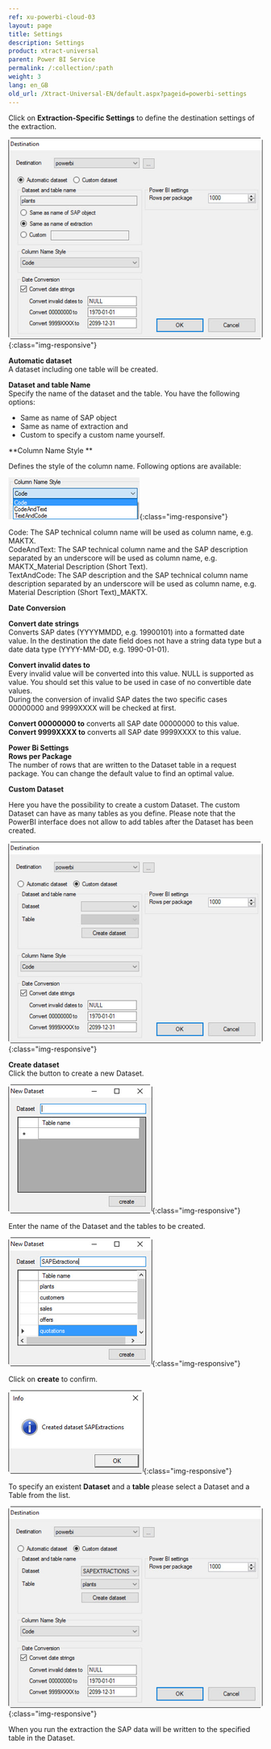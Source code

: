 ```yaml
---
ref: xu-powerbi-cloud-03
layout: page
title: Settings
description: Settings
product: xtract-universal
parent: Power BI Service
permalink: /:collection/:path
weight: 3
lang: en_GB
old_url: /Xtract-Universal-EN/default.aspx?pageid=powerbi-settings
---
```


Click on **Extraction-Specific Settings** to define the destination settings of the extraction.

![powerbi-settings](/img/content/powerbi-settings.jpg){:class="img-responsive"}

**Automatic dataset** <br>
A dataset including one table will be created.  

**Dataset and table Name**<br>
Specify the name of the dataset and the table. You have the following options:
- Same as name of SAP object
- Same as name of extraction and
- Custom to specify a custom name yourself.

**Column Name Style **

Defines the style of the column name. Following options are available: 

![Ex-Spec-Settings-Makt-ColumnName](/img/content/Ex-Spec-Settings-Makt-ColumnName.jpg){:class="img-responsive"}

Code: The SAP technical column name will be used as column name, e.g. MAKTX.<br>
CodeAndText: The SAP technical column name and the SAP description separated by an underscore will be used as column name, e.g. MAKTX_Material Description (Short Text).<br>
TextAndCode: The SAP description and the SAP technical column name description separated by an underscore will be used as column name, e.g. Material Description (Short Text)_MAKTX.


**Date Conversion** 

**Convert date strings**<br> 
Converts SAP dates (YYYYMMDD, e.g. 19900101) into a formatted date value. In the destination the date field does not have a string data type but a date data type (YYYY-MM-DD, e.g. 1990-01-01). 

**Convert invalid dates to** <br>
Every invalid value will be converted into this value. NULL is supported as value. 
You should set this value to be used in case of no convertible date values.  
During the conversion of invalid SAP dates the two specific cases 00000000 and 9999XXXX will be checked at first. 

**Convert 00000000 to** converts all SAP date 00000000 to this value. <br>
**Convert 9999XXXX to** converts all SAP date 9999XXXX to this value.

**Power Bi Settings** <br>
**Rows per Package** <br>
The number of rows that are written to the Dataset table in a request package.
You can change the default value to find an optimal value. 

**Custom Dataset** 

Here you have the possibility to create a custom Dataset.
The custom Dataset can have as many tables as you define.
Please note that the PowerBI interface does not allow to add tables after the Dataset has been created. 

![powerbi-settings-custom-01](/img/content/powerbi-settings-custom-01.jpg){:class="img-responsive"}

**Create dataset**<br>
Click the button to create a new Dataset. 

![powerbi-settings-custom-02](/img/content/powerbi-settings-custom-02.jpg){:class="img-responsive"}

Enter the name of the Dataset and the tables to be created. 

![powerbi-settings-custom-03](/img/content/powerbi-settings-custom-03.jpg){:class="img-responsive"}

Click on **create** to confirm.

![powerbi-settings-custom-04](/img/content/powerbi-settings-custom-04.jpg){:class="img-responsive"}

To specify an existent **Dataset** and a **table** please select a Dataset and a Table from the list.  

![powerbi-settings-custom-05](/img/content/powerbi-settings-custom-05.jpg){:class="img-responsive"}

When you run the extraction the SAP data will be written to the specified table in the Dataset. 